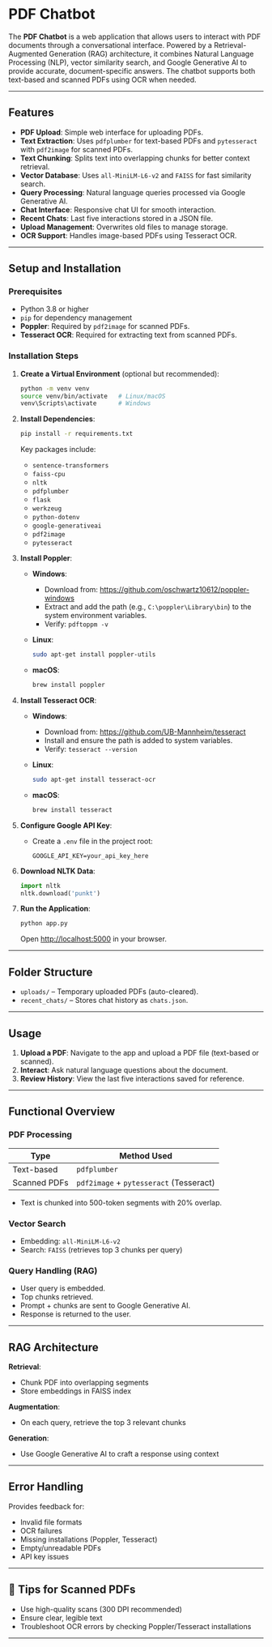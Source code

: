 # PDF Chatbot

The **PDF Chatbot** is a web application that allows users to interact with PDF documents through a conversational interface. Powered by a Retrieval-Augmented Generation (RAG) architecture, it combines Natural Language Processing (NLP), vector similarity search, and Google Generative AI to provide accurate, document-specific answers. The chatbot supports both text-based and scanned PDFs using OCR when needed.

---

## Features

- **PDF Upload**: Simple web interface for uploading PDFs.
- **Text Extraction**: Uses `pdfplumber` for text-based PDFs and `pytesseract` with `pdf2image` for scanned PDFs.
- **Text Chunking**: Splits text into overlapping chunks for better context retrieval.
- **Vector Database**: Uses `all-MiniLM-L6-v2` and `FAISS` for fast similarity search.
- **Query Processing**: Natural language queries processed via Google Generative AI.
- **Chat Interface**: Responsive chat UI for smooth interaction.
- **Recent Chats**: Last five interactions stored in a JSON file.
- **Upload Management**: Overwrites old files to manage storage.
- **OCR Support**: Handles image-based PDFs using Tesseract OCR.

---

## Setup and Installation

### Prerequisites

- Python 3.8 or higher
- `pip` for dependency management
- **Poppler**: Required by `pdf2image` for scanned PDFs.
- **Tesseract OCR**: Required for extracting text from scanned PDFs.

### Installation Steps

1. **Create a Virtual Environment** (optional but recommended):

    ```bash
    python -m venv venv
    source venv/bin/activate   # Linux/macOS
    venv\Scripts\activate      # Windows
    ```

2. **Install Dependencies**:

    ```bash
    pip install -r requirements.txt
    ```

    Key packages include:

    - `sentence-transformers`
    - `faiss-cpu`
    - `nltk`
    - `pdfplumber`
    - `flask`
    - `werkzeug`
    - `python-dotenv`
    - `google-generativeai`
    - `pdf2image`
    - `pytesseract`

3. **Install Poppler**:

    - **Windows**:
        - Download from: https://github.com/oschwartz10612/poppler-windows
        - Extract and add the path (e.g., `C:\poppler\Library\bin`) to the system environment variables.
        - Verify: `pdftoppm -v`
    - **Linux**:

        ```bash
        sudo apt-get install poppler-utils
        ```

    - **macOS**:

        ```bash
        brew install poppler
        ```

4. **Install Tesseract OCR**:

    - **Windows**:
        - Download from: https://github.com/UB-Mannheim/tesseract
        - Install and ensure the path is added to system variables.
        - Verify: `tesseract --version`
    - **Linux**:

        ```bash
        sudo apt-get install tesseract-ocr
        ```

    - **macOS**:

        ```bash
        brew install tesseract
        ```

5. **Configure Google API Key**:

    - Create a `.env` file in the project root:

        ```env
        GOOGLE_API_KEY=your_api_key_here
        ```

6. **Download NLTK Data**:

    ```python
    import nltk
    nltk.download('punkt')
    ```

7. **Run the Application**:

    ```bash
    python app.py
    ```

    Open [http://localhost:5000](http://localhost:5000) in your browser.

---

## Folder Structure

- `uploads/` – Temporary uploaded PDFs (auto-cleared).
- `recent_chats/` – Stores chat history as `chats.json`.

---

## Usage

1. **Upload a PDF**: Navigate to the app and upload a PDF file (text-based or scanned).
2. **Interact**: Ask natural language questions about the document.
3. **Review History**: View the last five interactions saved for reference.

---

## Functional Overview

### PDF Processing

| Type         | Method Used                            |
|--------------|-----------------------------------------|
| Text-based   | `pdfplumber`                            |
| Scanned PDFs | `pdf2image` + `pytesseract` (Tesseract) |

- Text is chunked into 500-token segments with 20% overlap.

### Vector Search

- Embedding: `all-MiniLM-L6-v2`
- Search: `FAISS` (retrieves top 3 chunks per query)

### Query Handling (RAG)

- User query is embedded.
- Top chunks retrieved.
- Prompt + chunks are sent to Google Generative AI.
- Response is returned to the user.

---

## RAG Architecture

**Retrieval**:

- Chunk PDF into overlapping segments
- Store embeddings in FAISS index

**Augmentation**:

- On each query, retrieve the top 3 relevant chunks

**Generation**:

- Use Google Generative AI to craft a response using context

---

## Error Handling

Provides feedback for:

- Invalid file formats
- OCR failures
- Missing installations (Poppler, Tesseract)
- Empty/unreadable PDFs
- API key issues

---

## 📌 Tips for Scanned PDFs

- Use high-quality scans (300 DPI recommended)
- Ensure clear, legible text
- Troubleshoot OCR errors by checking Poppler/Tesseract installations

---
